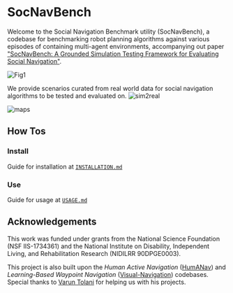 # SocNavBench
Welcome to the Social Navigation Benchmark utility (SocNavBench), a codebase for benchmarking robot planning algorithms against various episodes of containing multi-agent environments, accompanying out paper ["SocNavBench: A Grounded Simulation Testing Framework for Evaluating Social Navigation"](http://www.cs.cmu.edu/~abhijatb/assets/THRI_SocNav_Benchmark.pdf).

![Fig1](https://drive.google.com/uc?export=download&id=1iDyBGvmUjC_X65_PTsBX0KnQpsQsQ8BA"/>)


We provide scenarios curated from real world data for social navigation algorithms to be tested and evaluated on.
![sim2real](https://drive.google.com/uc?export=download&id=11eB-_FWnURZWzc4xu__yv98puC4VstQO)

![maps](https://drive.google.com/uc?export=download&id=1fxTV0dXyrAmDRT5M_QcDMkBxvF9REQPV)


## How Tos
### Install
Guide for installation at [`INSTALLATION.md`](https://github.com/CMU-TBD/tbd_SocNavBenchmark/tree/master/INSTALLATION.md)
### Use
Guide for usage at [`USAGE.md`](https://github.com/CMU-TBD/tbd_SocNavBenchmark/tree/master/USAGE.md)

## Acknowledgements
This work was funded under grants from the National Science Foundation (NSF IIS-1734361) and the National Institute on Disability, Independent Living, and Rehabilitation Research (NIDILRR 90DPGE0003).

This project is also built upon the *Human Active Navigation* ([HumANav](https://github.com/vtolani95/HumANav-Release)) and *Learning-Based Waypoint Navigation* ([Visual-Navigation](https://github.com/smlbansal/Visual-Navigation-Release)) codebases. Special thanks to [Varun Tolani](https://github.com/vtolani95) for helping us with his projects.

